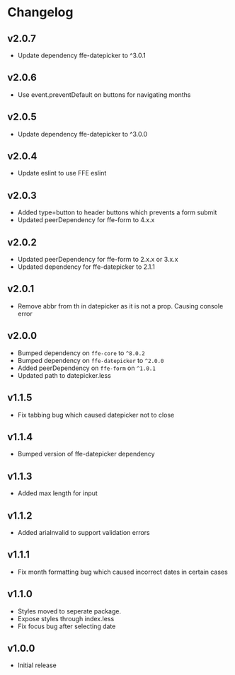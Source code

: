 # Changelog

## v2.0.7
* Update dependency ffe-datepicker to ^3.0.1

## v2.0.6
* Use event.preventDefault on buttons for navigating months

## v2.0.5
* Update dependency ffe-datepicker to ^3.0.0

## v2.0.4
* Update eslint to use FFE eslint

## v2.0.3
* Added type=button to header buttons which prevents a form submit
* Updated peerDependency for ffe-form to 4.x.x

## v2.0.2
* Updated peerDependency for ffe-form to 2.x.x or 3.x.x
* Updated dependency for ffe-datepicker to 2.1.1

## v2.0.1
* Remove abbr from th in datepicker as it is not a prop. Causing console error

## v2.0.0
* Bumped dependency on `ffe-core` to `^8.0.2`
* Bumped dependency on `ffe-datepicker` to `^2.0.0`
* Added peerDependency on `ffe-form` on `^1.0.1`
* Updated path to datepicker.less

## v1.1.5

* Fix tabbing bug which caused datepicker not to close

## v1.1.4

* Bumped version of ffe-datepicker dependency

## v1.1.3

* Added max length for input

## v1.1.2

* Added ariaInvalid to support validation errors

## v1.1.1

* Fix month formatting bug which caused incorrect dates in certain cases

## v1.1.0

* Styles moved to seperate package.
* Expose styles through index.less
* Fix focus bug after selecting date


## v1.0.0

* Initial release
